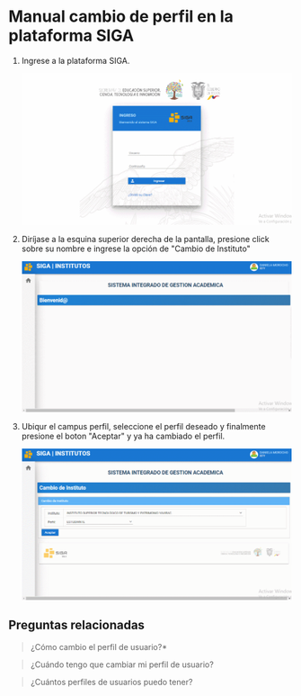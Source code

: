 # **Manual cambio de perfil en la plataforma SIGA**
<!--lista--> 
 1. Ingrese a la plataforma SIGA.

    ![gif1](CDP_1.gif)

 2. Diríjase a la esquina superior derecha de la pantalla, presione click sobre su nombre e ingrese la opción de "Cambio de Instituto"

    ![gif2](CDP_2.gif)

 3. Ubiqur el campus perfil, seleccione el perfil deseado y finalmente presione el boton "Aceptar" y ya ha cambiado el perfil.

    ![gif3](CDP_3.gif)

 ## **Preguntas relacionadas**
> ¿Cómo cambio el perfil de usuario?*

> ¿Cuándo tengo que cambiar mi perfil de usuario?

> ¿Cuántos perfiles de usuarios puedo tener?
